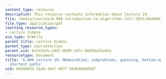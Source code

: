 ```yaml
---
content_type: resource
description: This resource contains information about lecture 19.
file: /media/courses/6-006-introduction-to-algorithms-fall-2011/b6d4083131dd16e7d97f56d04b6e858f_MIT6_006F11_lec19.pdf
file_type: application/pdf
learning_resource_types:
- Lecture Videos
ocw_type: OCWFile
parent_title: Lecture Videos
parent_type: CourseSection
parent_uid: 6af424cb-24d7-0b69-cb7c-86df8a25a92a
resourcetype: Document
title: '6.006 Lecture 19: Memoization, subproblems, guessing, bottom-up; Fibonacci,
  shortest paths'
uid: b6d40831-31dd-16e7-d97f-56d04b6e858f
---
```

